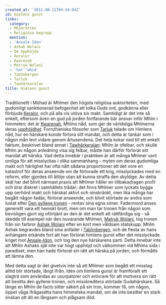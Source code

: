 ```yaml
---
created_at: '2011-08-11T04:34:04Z'
id: Himlens gunst
links:
  category:
  - Mhîmrätten
  - Religiösa begrepp
  mention:
  - 'Ansale-Idon'
  - Ashak Wolani
  - De Upphöjda
  - Keralor
  - Kwarenah
  - Matruk Wolani
  - 'Sar''whid'
  - Tabîmbergen
  - Tarluk
  - Tawhârkeralan
title: Himlens gunst
---
```


Traditionellt i Mûhad är Mhîmer den högsta religiösa auktoriteten, med gudomligt sanktionerad
befogenhet att tolka Guds ord, godkänna eller förbjuda [Keralor], och på alla vis utöva sin makt.
Samtidigt är det inte så enkelt, eftersom även en gud på jorden fortfarande bär ansvar inför Mhîm i
himmelen; det är [Kwarenah], Mhîms nåd, som ger de världsliga Mhîmerna deras [upphöjdhet].
Fornzhaniska filosofer som [Tarluk] talade om Himlens nåd, hur en härskare kunde förlora sitt
mandat, och detta är tankar som i någon mån levt vidare genom årtusendena. Det hela kokar ned till
ett enkelt faktum, beskrivet bland annat i [Tawhârkeralan][]: Mhîm är ofelbar, och skulle Mhîm av
någon anledning visa sig felbar, måste han därför förlorat sitt mandat att härska. Vad detta innebär
i praktiken är att många Mhîmer varit oroliga för att misslyckas i olika sammanhang - myten om deras
gudomliga makt och härlighet har ofta nått sådana proportioner att det vore en katastrof för deras
anseende om de förlorade ett krig, misslyckades med en reform, eller gjordes till åtlöje utan att
kunna straffa den skyldige. Av detta skäl har det blivit närmast praxis att Mhîmer håller en
tillbakadragen profil och drar diskret i samhällets trådar; det finns Mhîmer som lyckats bygga upp
oerhörd makt och härskat aktivt och oinskränkt, men lika många har begått någon fadäs, förlorat
anseende, och blivit störtade av andra som lustat efter [Den gyllene tronen] - rentav sina egna
söner. Fadermord anses generellt vara ett hemskt brott, men om man tar tronen från någon som
bevisligen gjort sig oförtjänt av den är det enkelt att rättfärdiga sig - så skedde till exempel när
den nuvarande Mhîmen, [Matruk Wolani], tog tronen från sin farbror [Ashak Wolani] efter en kort men
våldsam statskupp. Mhîm Ashak begravdes bland sina anfäder i [Tabîmbergen], och de flesta av hans
anhängare erkände fort att han förlorat himlens gunst efter det misslyckade kriget mot
[Ansale-Idon], och tog den nye härskarens parti. Detta innebar inte att Mhîm Ashaks själ inte var
högt upphöjd och välkommen vid Mhîms sida i paradiset; men han hade förlorat sin rätt att härska på
jorden, och förmåtts att lämna den.

Med detta sagt är det givetvis inte så att Mhîmer som begått ett misstag alltid blir störtade, långt
ifrån. Idén om himlens gunst är framförallt ett slagträ som användas av usurpatorer och erövrare för
att motivera sin rätt att besitta den gyllene tronen, och misskreditera störtade Gudahärskare. Så
länge en Mhîm de facto sitter säkert på sin tron, kommer få, om någon, öppet våga ifrågasätta hans
himmelska mandat, om de inte besitter en stark önskan att dö en långsam och plågsam död.

  [Keralor]: Keralor
  [Kwarenah]: Kwarenah
  [upphöjdhet]: De_Upphöjda
  [Tarluk]: Tarluk
  [Tawhârkeralan]: Tawhârkeralan
  [Den gyllene tronen]: Sarwhid
  [Matruk Wolani]: Matruk_Wolani
  [Ashak Wolani]: Ashak_Wolani
  [Tabîmbergen]: Tabîmbergen
  [Ansale-Idon]: Ansale-Idon